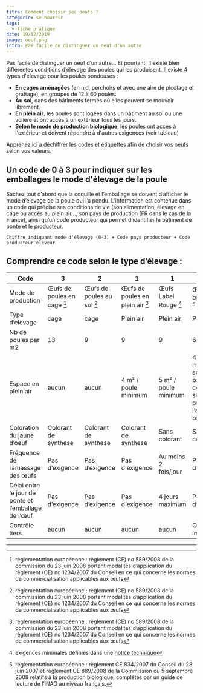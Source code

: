 ```yaml
---
titre: Comment choisir ses oeufs ?
catégorie: se nourrir
tags:
  - fiche pratique
date: 19/12/2019
image: oeuf.png
intro: Pas facile de distinguer un oeuf d’un autre
---
```


Pas facile de distinguer un oeuf d’un autre... Et pourtant, Il existe bien différentes conditions d’élevage des poules qui les produisent.
Il existe 4 types d'élevage pour les poules pondeuses :

- **En cages aménagées** (en nid, perchoirs et avec une aire de picotage et grattage), en groupes de 12 à 60 poules.
- **Au sol**, dans des bâtiments fermés où elles peuvent se mouvoir librement.
- **En plein air**, les poules sont logées dans un bâtiment au sol ou une volière et ont accès à un extérieur tous les jours.
- **Selon le mode de production biologique**, les poules ont accès à l'extérieur et doivent répondre à d'autres exigences (voir tableau)

Apprenez ici à déchiffrer les codes et étiquettes afin de choisir vos oeufs selon vos valeurs.

## Un code de 0 à 3 pour indiquer sur les emballages le mode d'élevage de la poule

Sachez tout d’abord que la coquille et l’emballage se doivent d’afficher le mode d’élevage de la poule qui l’a pondu. L’information est contenue dans un code qui précise ses conditions de vie (son alimentation, élevage en cage ou accès au plein air…, son pays de production (FR dans le cas de la France), ainsi qu’un code producteur qui permet d’identifier le bâtiment de ponte et le producteur.

```
Chiffre indiquant mode d'élevage (0-3) + Code pays producteur + Code producteur eleveur
```

## Comprendre ce code selon le type d’élevage :

| Code                                                 | 3                           | 2                          | 1                                | 1                     | 0                                                                                             |
| ---------------------------------------------------- | --------------------------- | -------------------------- | -------------------------------- | --------------------- | --------------------------------------------------------------------------------------------- |
| Mode de production                                   | Œufs de poules en cage [^a] | Œufs de poules au sol [^a] | Œufs de poules en plein air [^a] | Œufs Label Rouge [^b] | Œufs biologiques [^c]                                                                         |
| Type d’elevage                                       | cage                        | cage                       | Plein air                        | Plein air             | Plein air                                                                                     |
| Nb de poules par m2                                  | 13                          | 9                          | 9                                | 9                     | 6                                                                                             |
| Espace en plein air                                  | aucun                       | aucun                      | 4 m² / poule minimum             | 5 m² / poule minimum  | 4 m² / poule minimum, sur un parcours conduit selon les principes de l’agriculture biologique |
| Coloration du jaune d’oeuf                           | Colorant de synthese        | Colorant de synthese       | Colorant de synthese             | Sans colorant         | Sans colorant                                                                                 |
| Fréquence de ramassage des œufs                      | Pas d’exigence              | Pas d’exigence             | Pas d'exigence                   | Au moins 2 fois/jour  | Pas d’exigence                                                                                |
| Délai entre le jour de ponte et l’emballage de l’œuf | Pas d’exigence              | Pas d’exigence             | Pas d'exigence                   | 4 jours maximum       | Pas d’exigence                                                                                |
| Contrôle tiers                                       | aucun                       | aucun                      | aucun                            | aucun                 | Organisme independant                                                                         |

---

[^a]: réglementation européenne : règlement (CE) no 589/2008 de la commission du 23 juin 2008 portant modalités d’application du règlement (CE) no 1234/2007 du Conseil en ce qui concerne les normes de commercialisation applicables aux œufs
[^b]: exigences minimales définies dans une [notice technique](http://www.inao.gouv.fr/public/home.php?pageFromIndex=textesPages/Label_rouge_%28Guides_et_NT%29410.php~mnu=410)
[^c]: réglementation européenne : règlement CE 834/2007 du Conseil du 28 juin 2007 et règlement CE 889/2008 de la Commission du 5 septembre 2008 relatifs à la production biologique, complétés par un guide de lecture de l’INAO au niveau français.
